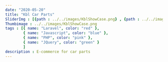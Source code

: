 ```yaml
---
date: "2020-05-20"
title: "Kbl Car Parts"
SliderImg : [{path : ../../images/KblShowCase.png} , {path : ../../images/KblShowCase.png},{path : ../../images/KblShowCase.png}]
Thumbimage : ../../images/KblShowCase.png
tags : [{ name: "Laravel", color: "red" },
        { name: "Javascript", color: "blue" },
        { name: "PHP", color: "pink" },
        { name: "JQuery", color: "green" }
        ]
description : E-commerce for car parts
---
```


